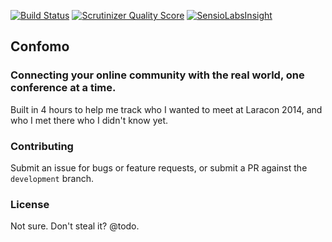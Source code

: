 [![Build Status](https://scrutinizer-ci.com/g/mattstauffer/confomo/badges/build.png?b=master)](https://scrutinizer-ci.com/g/mattstauffer/confomo/build-status/master)
[![Scrutinizer Quality Score](https://scrutinizer-ci.com/g/mattstauffer/confomo/badges/quality-score.png?b=master)](https://scrutinizer-ci.com/g/mattstauffer/confomo/)
[![SensioLabsInsight](https://insight.sensiolabs.com/projects/df3eca98-9f22-47c5-a5d4-361d2eea96cd/mini.png)](https://insight.sensiolabs.com/projects/df3eca98-9f22-47c5-a5d4-361d2eea96cd)

## Confomo
### Connecting your online community with the real world, one conference at a time.

Built in 4 hours to help me track who I wanted to meet at Laracon 2014, and who I met there who I didn't know yet.

### Contributing
Submit an issue for bugs or feature requests, or submit a PR against the `development` branch.

### License

Not sure. Don't steal it? @todo.
